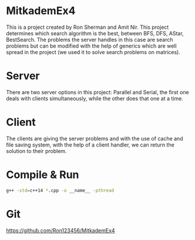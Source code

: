 # MitkademEx4
This is a project created by Ron Sherman and Amit Nir.
This project determines which search algorithm is the best, between BFS, DFS, AStar, BestSearch.
The problems the server handles in this case are search problems but can be modified with the help of generics which are well spread in the project (we used it to solve search problems on matrices).

# Server
There are two server options in this project: Parallel and Serial, the first one deals  with clients simultaneously, while the other does that one at a time.

# Client
The clients are giving the server problems and with the use of cache and file saving system, with the help of a client handler, we can return the solution to their problem.

# Compile & Run
```bash
g++ -std=c++14 *.cpp -o __name__ -pthread
```

# Git 
https://github.com/Ron123456/MitkademEx4
